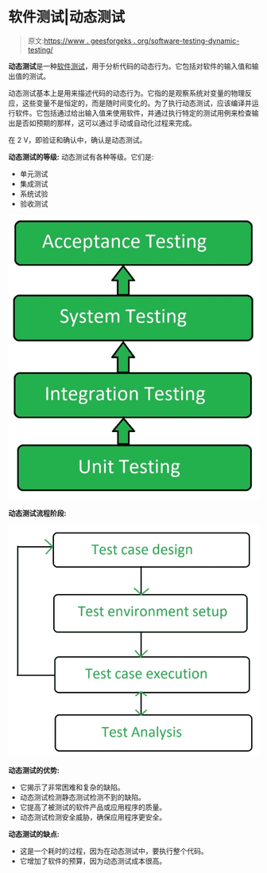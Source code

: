 # 软件测试|动态测试

> 原文:[https://www . geesforgeks . org/software-testing-dynamic-testing/](https://www.geeksforgeeks.org/software-testing-dynamic-testing/)

**动态测试**是一种[软件测试](https://www.geeksforgeeks.org/software-testing-basics/)，用于分析代码的动态行为。它包括对软件的输入值和输出值的测试。

动态测试基本上是用来描述代码的动态行为。它指的是观察系统对变量的物理反应，这些变量不是恒定的，而是随时间变化的。为了执行动态测试，应该编译并运行软件。它包括通过给出输入值来使用软件，并通过执行特定的测试用例来检查输出是否如预期的那样，这可以通过手动或自动化过程来完成。

在 2 V，即验证和确认中，确认是动态测试。

**动态测试的等级:**
动态测试有各种等级。它们是:

*   单元测试
*   集成测试
*   系统试验
*   验收测试

![](img/623f9690177a0ce776d06f8a67d56d9f.png)

**动态测试流程阶段:**

![](img/d0a2bc3eb6857f47c9612e79cf9a73c5.png)

**动态测试的优势:**

*   它揭示了非常困难和复杂的缺陷。
*   动态测试检测静态测试检测不到的缺陷。
*   它提高了被测试的软件产品或应用程序的质量。
*   动态测试检测安全威胁，确保应用程序更安全。

**动态测试的缺点:**

*   这是一个耗时的过程，因为在动态测试中，要执行整个代码。
*   它增加了软件的预算，因为动态测试成本很高。